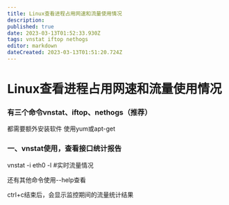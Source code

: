 ```yaml
---
title: Linux查看进程占用网速和流量使用情况
description: 
published: true
date: 2023-03-13T01:52:33.930Z
tags: vnstat iftop nethogs
editor: markdown
dateCreated: 2023-03-13T01:51:20.724Z
---
```


# Linux查看进程占用网速和流量使用情况
### 有三个命令vnstat、iftop、nethogs（推荐）

都需要额外安装软件 使用yum或apt-get

### 一、vnstat使用，查看接口统计报告

vnstat -i eth0 -l #实时流量情况

还有其他命令使用--help查看



ctrl+c结束后，会显示监控期间的流量统计结果
